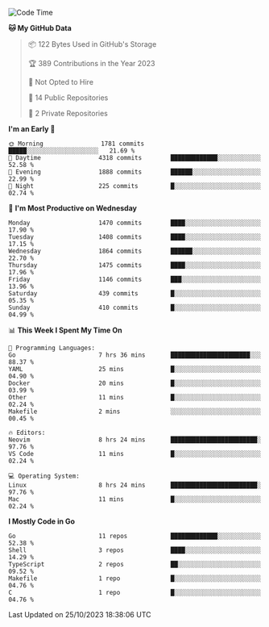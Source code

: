<!--START_SECTION:waka-->
![Code Time](http://img.shields.io/badge/Code%20Time-177%20hrs%2048%20mins-blue)

**🐱 My GitHub Data** 

> 📦 122 Bytes Used in GitHub's Storage 
 > 
> 🏆 389 Contributions in the Year 2023
 > 
> 🚫 Not Opted to Hire
 > 
> 📜 14 Public Repositories 
 > 
> 🔑 2 Private Repositories 
 > 
**I'm an Early 🐤** 

```text
🌞 Morning                1781 commits        █████░░░░░░░░░░░░░░░░░░░░   21.69 % 
🌆 Daytime                4318 commits        █████████████░░░░░░░░░░░░   52.58 % 
🌃 Evening                1888 commits        ██████░░░░░░░░░░░░░░░░░░░   22.99 % 
🌙 Night                  225 commits         █░░░░░░░░░░░░░░░░░░░░░░░░   02.74 % 
```
📅 **I'm Most Productive on Wednesday** 

```text
Monday                   1470 commits        ████░░░░░░░░░░░░░░░░░░░░░   17.90 % 
Tuesday                  1408 commits        ████░░░░░░░░░░░░░░░░░░░░░   17.15 % 
Wednesday                1864 commits        ██████░░░░░░░░░░░░░░░░░░░   22.70 % 
Thursday                 1475 commits        ████░░░░░░░░░░░░░░░░░░░░░   17.96 % 
Friday                   1146 commits        ███░░░░░░░░░░░░░░░░░░░░░░   13.96 % 
Saturday                 439 commits         █░░░░░░░░░░░░░░░░░░░░░░░░   05.35 % 
Sunday                   410 commits         █░░░░░░░░░░░░░░░░░░░░░░░░   04.99 % 
```


📊 **This Week I Spent My Time On** 

```text
💬 Programming Languages: 
Go                       7 hrs 36 mins       ██████████████████████░░░   88.37 % 
YAML                     25 mins             █░░░░░░░░░░░░░░░░░░░░░░░░   04.90 % 
Docker                   20 mins             █░░░░░░░░░░░░░░░░░░░░░░░░   03.99 % 
Other                    11 mins             █░░░░░░░░░░░░░░░░░░░░░░░░   02.24 % 
Makefile                 2 mins              ░░░░░░░░░░░░░░░░░░░░░░░░░   00.45 % 

🔥 Editors: 
Neovim                   8 hrs 24 mins       ████████████████████████░   97.76 % 
VS Code                  11 mins             █░░░░░░░░░░░░░░░░░░░░░░░░   02.24 % 

💻 Operating System: 
Linux                    8 hrs 24 mins       ████████████████████████░   97.76 % 
Mac                      11 mins             █░░░░░░░░░░░░░░░░░░░░░░░░   02.24 % 
```

**I Mostly Code in Go** 

```text
Go                       11 repos            █████████████░░░░░░░░░░░░   52.38 % 
Shell                    3 repos             ████░░░░░░░░░░░░░░░░░░░░░   14.29 % 
TypeScript               2 repos             ██░░░░░░░░░░░░░░░░░░░░░░░   09.52 % 
Makefile                 1 repo              █░░░░░░░░░░░░░░░░░░░░░░░░   04.76 % 
C                        1 repo              █░░░░░░░░░░░░░░░░░░░░░░░░   04.76 % 
```




 Last Updated on 25/10/2023 18:38:06 UTC
<!--END_SECTION:waka-->
